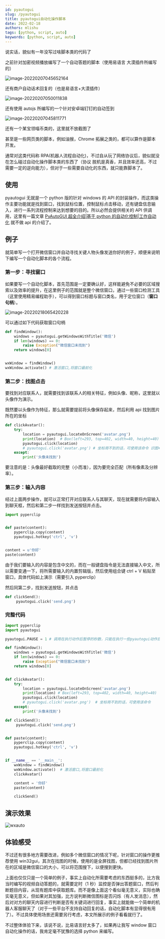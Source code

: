 ```yaml
---
id: pyautogui
slug: /pyautogui
title: pyautogui自动化操作脚本
date: 2022-02-18
authors: mlishu
tags: [python, script, auto]
keywords: [python, script, auto]
---
```


<!-- truncate -->

说实话，貌似有一年没写过啥脚本类的代码了

之前针对加密视频播放编写了一个自动答题的脚本（使用易语言 大漠插件所编写的）

![image-20220207045652164](https://img.mlishu.cn/20220207045652.png)

还有商户自动话术回复的（也是易语言+大漠插件）

![image-20220207050011838](https://img.mlishu.cn/20220207050011.png)

还有使用 autojs 所编写的一个针对安卓端钉钉的自动签到

![image-20220207045811771](https://img.mlishu.cn/20220207045811.png)

还有一个某宝领喵币类的，这里就不放截图了

甚至是一些网页类的脚本，例如油猴，Chrome 拓展之类的，都可以算作是脚本开发。

通常对这类代码称 RPA(机器人流程自动化)，不过自从玩了网络协议后，貌似就没在怎么碰过自动化操作脚本类的东西了（协议 脱机是真香，并且效率还高，不过需要一定的逆向能力），但对于一些需要自动化的东西，就只能靠脚本了。

## 使用

pyautogui 无就是一个 python 版的针对 windows 的 API 的封装操作，而这类操作主要功能就是找到窗口，找到鼠标位置，控制鼠标点击移动，还有键盘信息输入，进行一系列流程控制来达到想要的目的。所以必然会提供相关的 API 供调用，这里有一篇文章 [PyAutoGUI 超全介绍|基于 python 的自动化控制|工作自动化](https://www.zhaoyabo.com/?p=7033#i-15) 就不做 api 的介绍了。

## 例子

就简单写一个打开微信窗口并自动寻找关键人物头像发送你好的例子，顺便来说明下编写一个自动化脚本的各个流程。

### 第一步：寻找窗口

如果要写一个自动化脚本，首先范围是一定要确认好，这样能避免不必要的区域搜索以及效率的提升，在这里例子的范围就是整个微信窗口，通过一些窗口检测工具（这里使用精易编程助手），可以得到窗口标题与窗口类名，用于定位窗口（**窗口句柄**）。

![image-20220218065420228](https://img.mlishu.cn/20220218065420.png)

可以通过如下代码获取窗口句柄

```python
def findWindow():
    windows = pyautogui.getWindowsWithTitle('微信')
    if len(windows) == 0:
        raise Exception("微信窗口未找到")
    return windows[0]


wxWindow = findWindow()
wxWindow.activate() # 激活窗口,将窗口最前化
```

### 第二步：找图点击

要找到对应联系人，就需要找到该联系人的相关特征，例如头像、昵称，这里就以头像作为演示。

既然要以头像作为特征，那么就需要提前将头像保存起来，然后利用 api 找到图片所在的坐标

```python
def clickAvatar():
    try:
        location = pyautogui.locateOnScreen('avatar.png')
        print(location)  # Box(left=293, top=402, width=40, height=40)
        pyautogui.click(location)
        # pyautogui.click('avatar.png') # 坐标用不到的话，可使用该命令 识图+点击
    except:
        print('头像未找到')
```

要注意的是：头像最好截取的完整（小而准），因为要完全匹配（所有像素及分辨率）。

### 第三步：输入内容

经过上面两步操作，就可以正常打开对应联系人与其聊天，现在就需要将内容输入到聊天框，然后和第二步一样找到发送按钮并点击。

```python
import pyperclip


def paste(content):
    pyperclip.copy(content)
    pyautogui.hotkey('ctrl', 'v')


content = u'你好'
paste(content)
```

由于我们要输入的内容是包含中文的，而在一般键盘指令是无法直接输入中文，所以需要变通一下，将所需要输入的内置剪辑版，然后使用组合键 ctrl + V 粘贴至窗口，具体代码如上演示（需要引入 pyperclip）

然后同第二步，找到发送按钮，并点击

```python
def clickSend():
     pyautogui.click('send.png')
```

### 完整代码

```python
import pyperclip
import pyautogui

pyautogui.PAUSE = 1 # 调用在执行动作后暂停的秒数，只能在执行一些pyautogui动作后才能使用，建议用time.sleep

def findWindow():
    windows = pyautogui.getWindowsWithTitle('微信')
    if len(windows) == 0:
        raise Exception("微信窗口未找到")
    return windows[0]


def clickAvatar():
    try:
        location = pyautogui.locateOnScreen('avatar.png')
        print(location) # Box(left=293, top=402, width=40, height=40)
        pyautogui.click(location)
        # pyautogui.click('avatar.png')  # 坐标用不到的话，可使用该命令
    except:
        print('头像未找到')

def clickSend():
     pyautogui.click('send.png')


def paste(content):
    pyperclip.copy(content)
    pyautogui.hotkey('ctrl', 'v')


if __name__ == '__main__':
    wxWindow = findWindow()
    wxWindow.activate()  # 激活窗口,将窗口最前化
    clickAvatar()

    content = '你好'
    paste(content)

    clickSend()
```

## 演示效果

![wxauto](https://img.mlishu.cn/wxauto.gif)

## 体验感受

不过还有很多地方需要改进，例如多个微信窗口的情况下呢，针对窗口的操作更推荐使用 win32gui，其次在找图的时候，使用的是全屏找图，但都已经找到图片所在的区域是微信窗口的大小，可以将范围搜下，以便搜到更快。

上面也仅仅只是一个简单的例子，事实上自动化所需要考虑的东西挺多的，比方我当时编写的视频自动答题的，就需要定时（1 秒）监控是否弹出答题窗口，然后判断题目内容，从现有题库中获取题库。而不是像上面这个看似毫无意义，实际也确实毫无意义，但如果对其加强，比方说判断微信图标是否闪烁（有人发消息），然后对对方的聊天内容进行判断是否有关键词进行回复，事实上就能做一个简单的机器人客服聊天了（对于一些平台不支持自动回复的话，自动化脚本有显得很有用了）。不过具体使用场景还需要另行考虑，本文所展示的例子看看就行了。

不过整体体验下来，该说不说，比易语言好太多了，如果再让我写 window 窗口自动化操作的话，我肯定毫不犹豫的选择 python 来编写。
